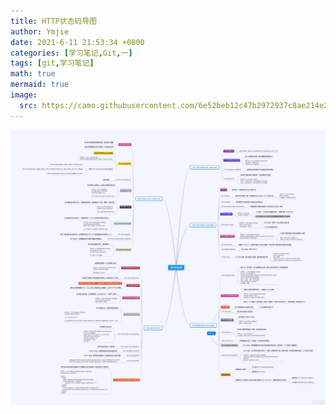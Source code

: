```yaml
---
title: HTTP状态码导图
author: Ymjie
date: 2021-6-11 21:53:34 +0800
categories: [学习笔记,Git,一]
tags: [git,学习笔记]
math: true
mermaid: true
image:
  src: https://camo.githubusercontent.com/6e52beb12c47b2972937c8ae214e21eaa3647777c28936925ebf78ca0038157c/687474703a2f2f7777772e626f6f746373732e636f6d2f702f6769742d67756964652f696d672f74726565732e706e67
---
```


![](\assets\img\HTTP-status.png)

